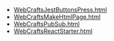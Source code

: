 * [WebCraftsJestButtonsPress.html](WebCraftsJestButtonsPress.html)
* [WebCraftsMakeHtmlPage.html](WebCraftsMakeHtmlPage.html)
* [WebCraftsPubSub.html](WebCraftsPubSub.html)
* [WebCraftsReactStarter.html](WebCraftsReactStarter.html)